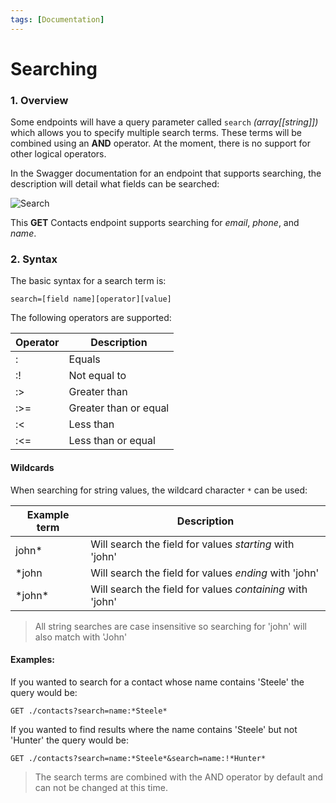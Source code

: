 ```yaml
---
tags: [Documentation]
---
```


# Searching

### 1. Overview

Some endpoints will have a query parameter called `search` _(array[[string]])_ which allows you to specify multiple search terms. These terms will be combined using an **AND** operator. At the moment, there is no support for other logical operators.

In the Swagger documentation for an endpoint that supports searching, the description will detail what fields can be searched:

![Search](../../assets/images/contacts-search.png)

This **GET** Contacts endpoint supports searching for *email*, *phone*, and *name*.

### 2. Syntax

The basic syntax for a search term is:

```
search=[field name][operator][value]
```

The following operators are supported:


Operator | Description 
---------|----------
 : | Equals 
 :! | Not equal to 
 :> | Greater than 
 :>= | Greater than or equal 
 :< | Less than 
 :<= | Less than or equal 

#### Wildcards

When searching for string values, the wildcard character `*` can be used:


Example term| Description 
---------|----------
 john* | Will search the field for values _starting_ with 'john'
 *john | Will search the field for values _ending_ with 'john'  
 *john\* | Will search the field for values _containing_ with 'john'

 > All string searches are case insensitive so searching for 'john' will also match with 'John'

#### Examples:

If you wanted to search for a contact whose name contains 'Steele' the query would be:
```
GET ./contacts?search=name:*Steele*
```

If you wanted to find results where the name contains 'Steele' but not 'Hunter' the query would be:
```
GET ./contacts?search=name:*Steele*&search=name:!*Hunter*
```

> The search terms are combined with the AND operator by default and can not be changed at this time.
